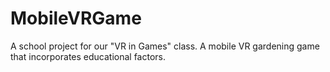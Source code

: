 # MobileVRGame
A school project for our "VR in Games" class. A mobile VR gardening game that incorporates educational factors.
